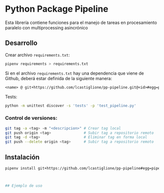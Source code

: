 # Python Package Pipeline

Esta librería contiene funciones para el manejo de tareas en procesamiento paralelo con multiprocessing asincrónico



## Desarrollo

Crear archivo `requirements.txt`:

```bash
pipenv requirements > requirements.txt
```

Si en el archivo `requirements.txt` hay una dependencia que viene de Github, deberá estar definida de la siguiente manera:
```txt
<name> @ git+https://github.com/lcastiglione/pp-pipeline.git@<id>#egg=pipeline
```



Tests:

```bash
python -m unittest discover -s 'tests' -p 'test_pipeline.py'
```



### Control de versiones:

```bash
git tag -a <tag> -m "<descripcion>" # Crear tag local
git push origin <tag>               # Subir tag a repositorio remoto
git tag -d <tag>                    # Eliminar tag en forma local
git push --delete origin <tag>      # Subir tag a repositorio remoto
```



## Instalación

```bash
pipenv install git+https://github.com/lcastiglione/pp-pipeline#egg=pipeline



## Ejemplo de uso
